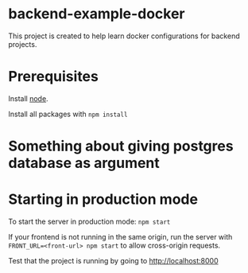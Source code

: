 # backend-example-docker

This project is created to help learn docker configurations for backend projects.

# Prerequisites

Install [node](https://nodejs.org/en/download/). 

Install all packages with `npm install`

# Something about giving postgres database as argument

# Starting in production mode

To start the server in production mode: `npm start`

If your frontend is not running in the same origin, run the server with `FRONT_URL=<front-url> npm start` to allow cross-origin requests.

Test that the project is running by going to <http://localhost:8000>
